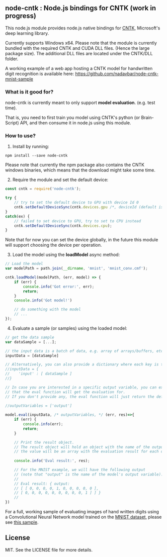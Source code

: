 ## node-cntk : Node.js bindings for CNTK (work in progress)

This node.js module provides node.js native bindings for <a href="">CNTK</a>, Microsoft's deep learning library.

Currently supports Windows x64. Please note that the module is currently bundled with the required CNTK and CUDA DLL files. (Hence the large package size). The additional DLL files are located under the CNTK/DLL folder.

A working example of a web app hosting a CNTK model for handwritten digit recognition is available here: https://github.com/nadavbar/node-cntk-mnist-sample

### What is it good for?

node-cntk is currently meant to only support <b>model evaluation</b>. (e.g. test time).

That is, you need to first train you model using CNTK's python (or Brain-Script) API, and then consume it in node.js using this module.

### How to use?

1. Install by running:

```
npm install --save node-cntk
```

Please note that currently the npm package also contains the CNTK windows binaries, which means that the download might take some time.  

2. Require the module and set the default device:

```javascript
const cntk = require('node-cntk');

try {
    // try to set the default device to GPU with device Id 0
    cntk.setDefaultDeviceSync(cntk.devices.gpu /*, deviceId (default is 0) */);
}
catch(ex) {
    // failed to set device to GPU, try to set to CPU instead
    cntk.setDefaultDeviceSync(cntk.devices.cpu);
}
```

Note that for now you can set the device globally, in the future this module will support choosing the device per operation.

3. Load the model using the <b>loadModel</b> async method:

```javascript
// Load the model 
var modelPath = path.join(__dirname, 'mnist', 'mnist_conv.cmf');

cntk.loadModel(modelPath, (err, model) => {
    if (err) {
        console.info('Got error:', err);
        return;
    }
    console.info('Got model!')

    // do something with the model
    // ...
});
```

4. Evaluate a sample (or samples) using the loaded model:

```javascript
// get the data sample
var dataSample = [...];

// the input data is a batch of data, e.g. array of arrays/buffers, etc:
inputData = [dataSample]

// Alternatively, you can also provide a dictionary where each key is the name of the input variable, and the value is the data. // This is useful in case your model have more than input variables. 
//inputData = {
//    'input' : [ dataSample ]
//}

// In case you are interested in a specific output variable, you can explicitly provide a list if output variable names
// that the eval function will get the evaluation for.
// If you don't provide any, the eval function will just return the default model output variables.

//outputVariables = ['output']
    
model.eval(inputData, /* outputVariables, */ (err, res)=>{
    if (err) {
        console.info(err);
        return;
    }

    // Print the result object.
    // The result object will hold an object with the name of the output variable as key, and for each key 
    // the value will be an array with the evaluation result for each data samples 
    
    console.info('Eval result:', res);

    // For the MNIST example, we will have the following output 
    // (note that "output" is the name of the model's output variable):
    // 
    // Eval result: { output:
    // [ [ 0, 0, 0, 0, 1, 0, 0, 0, 0, 0 ],
    // [ 0, 0, 0, 0, 0, 0, 0, 0, 0, 1 ] ] }
    //
})
```

For a full, working sample of evaluating images of hand written digits using a Convolutional Neural Network model trained on the <a href="http://yann.lecun.com/exdb/mnist/">MNIST dataset</a>, please see <a href="https://github.com/nadavbar/node-cntk/blob/master/test/basic.js">this sample</a>.

## License

MIT. See the LICENSE file for more details.

